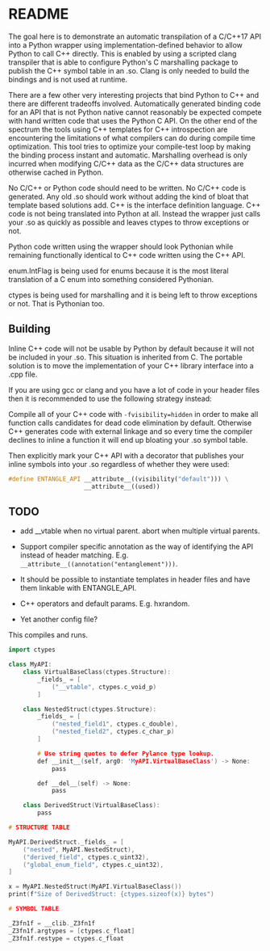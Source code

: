# README

The goal here is to demonstrate an automatic transpilation of a C/C++17 API into
a Python wrapper using implementation-defined behavior to allow Python to call
C++ directly. This is enabled by using a scripted clang transpiler that is able
to configure Python's C marshalling package to publish the C++ symbol table in an
.so. Clang is only needed to build the bindings and is not used at runtime.

There are a few other very interesting projects that bind Python to C++ and there
are different tradeoffs involved. Automatically generated binding code for an
API that is not Python native cannot reasonably be expected compete with hand
written code that uses the Python C API. On the other end of the spectrum the
tools using C++ templates for C++ introspection are encountering the limitations
of what compilers can do during compile time optimization. This tool tries to
optimize your compile-test loop by making the binding process instant and
automatic. Marshalling overhead is only incurred when modifying C/C++ data as
the C/C++ data structures are otherwise cached in Python.

No C/C++ or Python code should need to be written. No C/C++ code is generated.
Any old .so should work without adding the kind of bloat that template based
solutions add. C++ is the interface definition language. C++ code is not being
translated into Python at all. Instead the wrapper just calls your .so as quickly
as possible and leaves ctypes to throw exceptions or not.

Python code written using the wrapper should look Pythonian while remaining
functionally identical to C++ code written using the C++ API.

enum.IntFlag is being used for enums because it is the most literal translation
of a C enum into something considered Pythonian.

ctypes is being used for marshalling and it is being left to throw exceptions
or not. That is Pythonian too.

## Building

Inline C++ code will not be usable by Python by default because it will not be
included in your .so. This situation is inherited from C. The portable solution
is to move the implementation of your C++ library interface into a .cpp file.

If you are using gcc or clang and you have a lot of code in your header files
then it is recommended to use the following strategy instead:

Compile all of your C++ code with `-fvisibility=hidden` in order to make all
function calls candidates for dead code elimination by default. Otherwise C++
generates code with external linkage and so every time the compiler declines to
inline a function it will end up bloating your .so symbol table.

Then explicitly mark your C++ API with a decorator that publishes your inline
symbols into your .so regardless of whether they were used:

```cpp
#define ENTANGLE_API __attribute__((visibility("default"))) \
                     __attribute__((used))
```

## TODO

- add __vtable when no virtual parent. abort when multiple virtual parents.

- Support compiler specific annotation as the way of identifying the API
  instead of header matching. E.g. `__attribute__((annotation("entanglement")))`.

- It should be possible to instantiate templates in header files and have
them linkable with ENTANGLE_API.

- C++ operators and default params.  E.g. hxrandom.

- Yet another config file?

This compiles and runs.

```cpp
import ctypes

class MyAPI:
    class VirtualBaseClass(ctypes.Structure):
        _fields_ = [
            ("__vtable", ctypes.c_void_p)
        ]

    class NestedStruct(ctypes.Structure):
        _fields_ = [
            ("nested_field1", ctypes.c_double),
            ("nested_field2", ctypes.c_char_p)
        ]

        # Use string quotes to defer Pylance type lookup.
        def __init__(self, arg0: 'MyAPI.VirtualBaseClass') -> None:
            pass

        def __del__(self) -> None:
            pass

    class DerivedStruct(VirtualBaseClass):
        pass

# STRUCTURE TABLE

MyAPI.DerivedStruct._fields_ = [
    ("nested", MyAPI.NestedStruct),
    ("derived_field", ctypes.c_uint32),
    ("global_enum_field", ctypes.c_uint32),
]

x = MyAPI.NestedStruct(MyAPI.VirtualBaseClass())
print(f"Size of DerivedStruct: {ctypes.sizeof(x)} bytes")

# SYMBOL TABLE

_Z3fn1f = __clib._Z3fn1f
_Z3fn1f.argtypes = [ctypes.c_float]
_Z3fn1f.restype = ctypes.c_float
```
